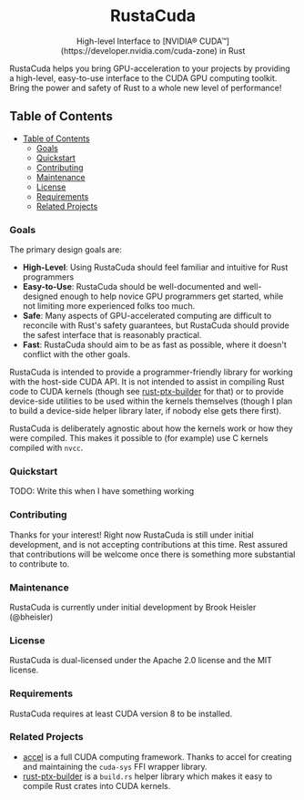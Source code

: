 <h1 align="center">RustaCuda</h1>

<div align="center">High-level Interface to [NVIDIA® CUDA™](https://developer.nvidia.com/cuda-zone) in Rust</div>

RustaCuda helps you bring GPU-acceleration to your projects by providing a high-level, easy-to-use
interface to the CUDA GPU computing toolkit. Bring the power and safety of Rust to a whole new
level of performance!

## Table of Contents
- [Table of Contents](#table-of-contents)
    - [Goals](#goals)
    - [Quickstart](#quickstart)
    - [Contributing](#contributing)
    - [Maintenance](#maintenance)
    - [License](#license)
    - [Requirements](#requirements)
    - [Related Projects](#related-projects)

### Goals

 The primary design goals are:

 - __High-Level__: Using RustaCuda should feel familiar and intuitive for Rust programmers
 - __Easy-to-Use__: RustaCuda should be well-documented and well-designed enough to help novice GPU programmers get started, while not limiting more experienced folks too much.
 - __Safe__: Many aspects of GPU-accelerated computing are difficult to reconcile with Rust's safety guarantees, but RustaCuda should provide the safest interface that is reasonably practical.
 - __Fast__: RustaCuda should aim to be as fast as possible, where it doesn't conflict with the other goals.

RustaCuda is intended to provide a programmer-friendly library for working with the host-side CUDA
API. It is not intended to assist in compiling Rust code to CUDA kernels (though see
[rust-ptx-builder](https://github.com/denzp/rust-ptx-builder) for that) or to provide device-side
utilities to be used within the kernels themselves (though I plan to build a device-side helper
library later, if nobody else gets there first).

RustaCuda is deliberately agnostic about how the kernels work or how they were compiled. This makes
it possible to (for example) use C kernels compiled with `nvcc`.

### Quickstart

TODO: Write this when I have something working

### Contributing

Thanks for your interest! Right now RustaCuda is still under initial development, and is not
accepting contributions at this time. Rest assured that contributions will be welcome once there
is something more substantial to contribute to.

### Maintenance

RustaCuda is currently under initial development by Brook Heisler (@bheisler)

### License

RustaCuda is dual-licensed under the Apache 2.0 license and the MIT license.

### Requirements

RustaCuda requires at least CUDA version 8 to be installed.

### Related Projects

- [accel](https://github.com/rust-accel/accel) is a full CUDA computing framework. Thanks to accel for creating and maintaining the `cuda-sys` FFI wrapper library.
- [rust-ptx-builder](https://github.com/denzp/rust-ptx-builder) is a `build.rs` helper library which makes it easy to compile Rust crates into CUDA kernels.
